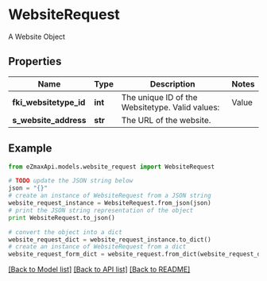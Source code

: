 # WebsiteRequest

A Website Object

## Properties
Name | Type | Description | Notes
------------ | ------------- | ------------- | -------------
**fki_websitetype_id** | **int** | The unique ID of the Websitetype.  Valid values:  |Value|Description| |-|-| |1|Website| |2|Twitter| |3|Facebook| |4|Survey| | 
**s_website_address** | **str** | The URL of the website. | 

## Example

```python
from eZmaxApi.models.website_request import WebsiteRequest

# TODO update the JSON string below
json = "{}"
# create an instance of WebsiteRequest from a JSON string
website_request_instance = WebsiteRequest.from_json(json)
# print the JSON string representation of the object
print WebsiteRequest.to_json()

# convert the object into a dict
website_request_dict = website_request_instance.to_dict()
# create an instance of WebsiteRequest from a dict
website_request_form_dict = website_request.from_dict(website_request_dict)
```
[[Back to Model list]](../README.md#documentation-for-models) [[Back to API list]](../README.md#documentation-for-api-endpoints) [[Back to README]](../README.md)


